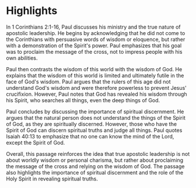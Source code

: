 # Highlights

In 1 Corinthians 2:1-16, Paul discusses his ministry and the true nature of apostolic leadership. He begins by acknowledging that he did not come to the Corinthians with persuasive words of wisdom or eloquence, but rather with a demonstration of the Spirit's power. Paul emphasizes that his goal was to proclaim the message of the cross, not to impress people with his own abilities.

Paul then contrasts the wisdom of this world with the wisdom of God. He explains that the wisdom of this world is limited and ultimately futile in the face of God's wisdom. Paul argues that the rulers of this age did not understand God's wisdom and were therefore powerless to prevent Jesus' crucifixion. However, Paul notes that God has revealed his wisdom through his Spirit, who searches all things, even the deep things of God.

Paul concludes by discussing the importance of spiritual discernment. He argues that the natural person does not understand the things of the Spirit of God, as they are spiritually discerned. However, those who have the Spirit of God can discern spiritual truths and judge all things. Paul quotes Isaiah 40:13 to emphasize that no one can know the mind of the Lord, except the Spirit of God.

Overall, this passage reinforces the idea that true apostolic leadership is not about worldly wisdom or personal charisma, but rather about proclaiming the message of the cross and relying on the wisdom of God. The passage also highlights the importance of spiritual discernment and the role of the Holy Spirit in revealing spiritual truths.

